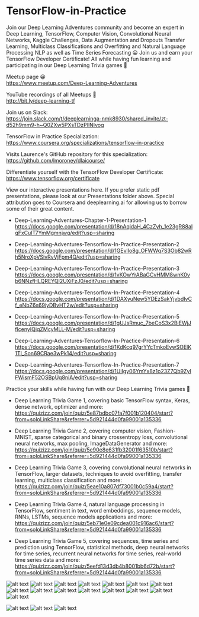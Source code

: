 # TensorFlow-in-Practice

Join our Deep Learning Adventures community and become an expert in Deep Learning, TensorFlow, Computer Vision, Convolutional Neural Networks, Kaggle Challenges, Data Augmentation and Dropouts Transfer Learning, Multiclass Classifications and Overfitting and Natural Language Processing NLP as well as Time Series Forecasting 😀 Join us and earn your TensorFlow Developer Certificate! All while having fun learning and participating in our Deep Learning Trivia games 🎉  

Meetup page 😀    
https://www.meetup.com/Deep-Learning-Adventures

YouTube recordings of all Meetups 🎉    
http://bit.ly/deep-learning-tf  

Join us on Slack:  
https://join.slack.com/t/deeplearninga-nmk8930/shared_invite/zt-d52h9mm9-h~Q0ZXw5PXsTDzPIlNIvog

TensorFlow in Practice Specialization:  
https://www.coursera.org/specializations/tensorflow-in-practice

Visits Laurence's GitHub repository for this specialization:  
https://github.com/lmoroney/dlaicourse/

Differentiate yourself with the TensorFlow Developer Certificate:  
https://www.tensorflow.org/certificate

View our interactive presentations here. If you prefer static pdf presentations, please look at our Presentations folder above. Special attribution goes to Coursera and deeplearning.ai for allowing us to borrow some of their great content.

* Deep-Learning-Adventures-Chapter-1-Presentation-1  
https://docs.google.com/presentation/d/18nAqidaH_4CzZyh_1e23gR88aIgFxCuIT7YmMgmnjwg/edit?usp=sharing

* Deep-Learning-Adventures-Tensorflow-In-Practice-Presentation-2  
https://docs.google.com/presentation/d/1GEvlIo8g_OFWWq7S3Ob82wRh5NroXpVSivRvVjFpm4Q/edit?usp=sharing

* Deep-Learning-Adventures-Tensorflow-In-Practice-Presentation-3  
https://docs.google.com/presentation/d/1vKOwYrABaGCvHMM8wnK0vb6NNzfHLQREYQI2UXiFzJ0/edit?usp=sharing

* Deep-Learning-Adventures-Tensorflow-In-Practice-Presentation-4  
https://docs.google.com/presentation/d/1DAXyuNew5YDEzSakYjvbdIvCf_eNbZ6s69iyDBvHT2w/edit?usp=sharing

* Deep-Learning-Adventures-Tensorflow-In-Practice-Presentation-5  
https://docs.google.com/presentation/d/1gUJsRmuc_7beCoS3x2BiEWjJflcenyIQiqZMcyMLL-M/edit?usp=sharing

* Deep-Learning-Adventures-Tensorflow-In-Practice-Presentation-6  
https://docs.google.com/presentation/d/1KdKcq97grYYcTmkoEvwSOElK1TI_Son69CRae3wPk14/edit?usp=sharing

* Deep-Learning-Adventures-Tensorflow-In-Practice-Presentation-7  
https://docs.google.com/presentation/d/1UiIgy06YmYx8z1o23Z7Qb9ZyIFWismF52OSBpUq8niA/edit?usp=sharing

Practice your skills while having fun with our Deep Learning Trivia games 🎉  
* Deep Learning Trivia Game 1, covering basic TensorFlow syntax, Keras, dense network, optimizer and more:    
https://quizizz.com/join/quiz/5e87bdbc07fa7f001b120404/start?from=soloLinkShare&referrer=5d921444d0fa99001a135336

* Deep Learning Trivia Game 2, covering computer vision, Fashion-MNIST, sparse categorical and binary crossentropy loss, convolutional neural networks, max pooling, ImageDataGenerator and more:  
https://quizizz.com/join/quiz/5e90e8e631fb32001f63510b/start?from=soloLinkShare&referrer=5d921444d0fa99001a135336

* Deep Learning Trivia Game 3, covering convolutional neural networks in TensorFlow, larger datasets, techniques to avoid overfitting, transfer learning, multiclass classification and more:  
https://quizizz.com/join/quiz/5eae10a807df73001b0c59a4/start?from=soloLinkShare&referrer=5d921444d0fa99001a135336

* Deep Learning Trivia Game 4, natural language processing in TensorFlow, sentiment in text, word embeddings, sequence models, RNNs, LSTMs, sequence models applications and more:  
https://quizizz.com/join/quiz/5eb71e0e09cdea001c916ac6/start?from=soloLinkShare&referrer=5d921444d0fa99001a135336

* Deep Learning Trivia Game 5, covering sequences, time series and prediction using TensorFlow, statistical methods, deep neural networks for time series, recurrent neural networks for time series, real-world time series data and more:  
https://quizizz.com/join/quiz/5eefd13d3db4b8001bb6d72b/start?from=soloLinkShare&referrer=5d921444d0fa99001a135336


![alt text](images/DLA-0.png)
![alt text](images/DLA-1.png)
![alt text](images/DLA-0.5.png)
![alt text](images/DLA-2.png)
![alt text](images/DLA-3.png)
![alt text](images/DLA-4.png)
![alt text](images/DLA-5.png)
![alt text](images/DLA-6.png)
![alt text](images/DLA-7.png)
![alt text](images/DLA-8.png)
![alt text](images/DLA-9.png)
![alt text](images/DLA-10.png)
![alt text](images/DLA-11.png)
![alt text](images/DLA.png)
![alt text](images/DLA-12.png)

![alt text](images/TensorFlow-in-Practice-1.png)
![alt text](images/TensorFlow-in-Practice-2.png)
![alt text](images/TensorFlow-in-Practice-3.png)

